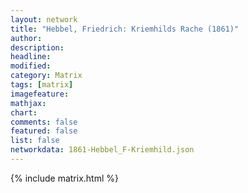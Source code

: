 ```yaml
---
layout: network
title: "Hebbel, Friedrich: Kriemhilds Rache (1861)"
author:
description:
headline:
modified:
category: Matrix
tags: [matrix]
imagefeature: 
mathjax: 
chart: 
comments: false
featured: false
list: false
networkdata: 1861-Hebbel_F-Kriemhild.json
---
```

{% include matrix.html %}
